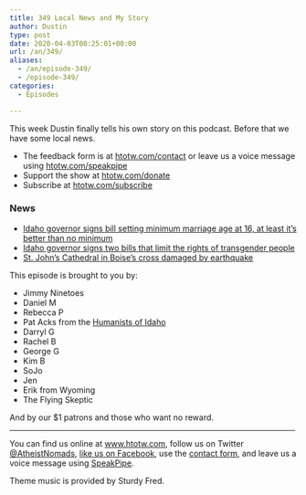 ```yaml
---
title: 349 Local News and My Story
author: Dustin
type: post
date: 2020-04-03T00:25:01+00:00
url: /an/349/
aliases: 
  - /an/episode-349/
  - /episode-349/
categories:
  - Episodes

---
```

<div id="buzzsprout-player-10552760"></div><script src="https://www.buzzsprout.com/1983601/10552760-349-local-news-and-my-story.js?container_id=buzzsprout-player-10552760&player=small" type="text/javascript" charset="utf-8"></script>

This week Dustin finally tells his own story on this podcast. Before that we have some local news.

<!--more-->

 * The feedback form is at [htotw.com/contact](https://htotw.com/contact) or leave us a voice message using <a href="https://htotw.com/speakpipe" target="_blank" rel="noopener noreferrer">htotw.com/speakpipe</a>
 * Support the show at <a href="https://htotw.com/donate" target="_blank" rel="noopener noreferrer">htotw.com/donate</a>
 * Subscribe at <a href="https://htotw.com/subscribe" target="_blank" rel="noopener noreferrer">htotw.com/subscribe</a>

### News

  * [Idaho governor signs bill setting minimum marriage age at 16, at least it’s better than no minimum][1]
  * [Idaho governor signs two bills that limit the rights of transgender people][2]
  * [St. John’s Cathedral in Boise’s cross damaged by earthquake][3]

This episode is brought to you by:

  * Jimmy Ninetoes
  * Daniel M
  * Rebecca P
  * Pat Acks from the <a href="https://www.humanistsofidaho.org" target="_blank" rel="noopener noreferrer">Humanists of Idaho</a>
  * Darryl G
  * Rachel B
  * George G
  * Kim B
  * SoJo
  * Jen
  * Erik from Wyoming
  * The Flying Skeptic

And by our $1 patrons and those who want no reward.

<hr width="500" />

You can find us online at <a href="https://www.htotw.com/" target="_blank" rel="noopener noreferrer">www.htotw.com</a>, follow us on Twitter <a href="https://twitter.com/AtheistNomads" target="_blank" rel="noopener noreferrer">@AtheistNomads</a>, <a href="https://htotw.com/facebook" target="_blank" rel="noopener noreferrer">like us on Facebook</a>, use the [contact form](https://htotw.com/contact), and leave us a voice message using <a href="https://htotw.com/speakpipe" target="_blank" rel="noopener noreferrer">SpeakPipe</a>.

Theme music is provided by Sturdy Fred.

 [1]: https://www.ktvb.com/mobile/article/news/local/capitol-watch/idaho-governor-brad-little-signs-bill-setting-minimum-marriage-age-at-16/277-15d4959b-14bf-40c9-b983-b5d47a8ff6a8
 [2]: https://www.cnn.com/2020/03/31/us/idaho-transgender-bills/index.html
 [3]: https://idahonews.com/news/local/quake-damaged-cross-removed-from-atop-st-johns-in-boise